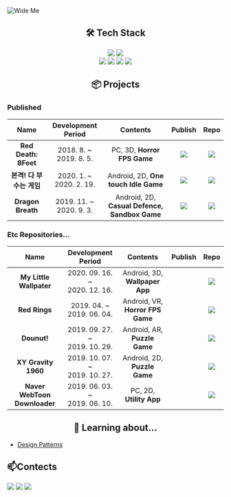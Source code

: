 <p align="center">

![Wide Me](https://user-images.githubusercontent.com/1351568/106020240-e5eacb00-6106-11eb-8e8c-1a49410dbf18.png)

</p>

<h2 align="center">🛠 Tech Stack</h2>
<p align="center">
<img src="https://img.shields.io/badge/Unity-000000?style=for-the-badge&logo=Unity&logoColor=white">
<img src="https://img.shields.io/badge/Eclipse-2C2255?style=for-the-badge&logo=Eclipse IDE&logoColor=white">
<br>
  <img src="https://img.shields.io/badge/C Sharp-239120?style=for-the-badge&logo=C Sharp&logoColor=white">
<img src="https://img.shields.io/badge/C++-00599C?style=for-the-badge&logo=CPP&logoColor=white">
<img src="https://img.shields.io/badge/Java-007396?style=for-the-badge&logo=Java&logoColor=white">
<img src="https://img.shields.io/badge/Python-3776AB?style=for-the-badge&logo=Python&logoColor=white">
</p>

<h2 align="center">📦 Projects</h2>

### Published
|         Name         |   Development Period    |             Contents             | Publish | Repo |
| :------------------: | :---------------------: | :------------------------------: | :-----: | :--: |
|   **Red Death: 8Feet**   | 2018. 8. ~<br> 2019. 8. 5.  |     PC, 3D, **Horror FPS Game**      |[<img src="https://img.shields.io/badge/Steam-000000?style=for-the-badge&logo=Steam&logoColor=white">](https://store.steampowered.com/app/1087610/Red_Death_8Feet/?l=koreana)|[<img src="https://img.shields.io/badge/GitLab-FCA121?style=for-the-badge&logo=GitLab&logoColor=white">](https://gitlab.com/dhtpdud528/reddeath_8feet)|
| **본격! 다 부수는 게임** | 2020. 1. ~<br> 2020. 2. 19. | Android, 2D, **One touch Idle Game** |[<img src="https://img.shields.io/badge/Google Play-414141?style=for-the-badge&logo=Google Play&logoColor=white">](https://play.google.com/store/apps/details?id=com.ec_h.buildingdestroyer&hl=ko)|[<img src="https://img.shields.io/badge/GitLab-FCA121?style=for-the-badge&logo=GitLab&logoColor=white">](https://gitlab.com/dhtpdud528/blockdestroyer)|
|    **Dragon Breath**     | 2019. 11. ~<br> 2020. 9. 3. | Android, 2D, **Casual Defence, Sandbox Game** |[<img src="https://img.shields.io/badge/Google Play-414141?style=for-the-badge&logo=Google Play&logoColor=white">](https://play.google.com/store/apps/details?id=com.vg.dragonbreath&hl=ko)|[<img src="https://img.shields.io/badge/GitLab-FCA121?style=for-the-badge&logo=GitLab&logoColor=white">](https://gitlab.com/dhtpdud528/project_dragon)|

### Etc Repositories...
|         Name         |   Development Period    |             Contents             | Publish | Repo |
| :------------------: | :---------------------: | :------------------------------: | :-----: | :--: |
| **My Little Wallpater**  | 2020. 09. 16. ~<br> 2020. 12. 16.  |     Android, 3D, **Wallpaper App**      |        |[<img src="https://img.shields.io/badge/GitHub-181717?style=for-the-badge&logo=GitHub&logoColor=white">](https://github.com/dhtpdud/2020_CapstoneDesign)|
|      **Red Rings**       | 2019. 04. ~<br> 2019. 06. 04.  |     Android, VR, **Horror FPS Game**      |        |[<img src="https://img.shields.io/badge/GitLab-FCA121?style=for-the-badge&logo=GitLab&logoColor=white">](https://gitlab.com/dhtpdud528/hallym_vrproject)|
|        **Dounut!**       | 2019. 09. 27. ~<br> 2019. 10. 29. | Android, AR, **Puzzle Game**  |        |[<img src="https://img.shields.io/badge/GitLab-FCA121?style=for-the-badge&logo=GitLab&logoColor=white">](https://gitlab.com/dhtpdud528/hallym_arproject)|
|   **XY Gravity 1960**    | 2019. 10. 07. ~<br> 2019. 10. 27. | Android, 2D, **Puzzle Game** |        |[<img src="https://img.shields.io/badge/GitLab-FCA121?style=for-the-badge&logo=GitLab&logoColor=white">](https://gitlab.com/dhtpdud528/xygravity1960)|
|**Naver WebToon Downloader**| 2019. 06. 03. ~<br> 2019. 06. 10. | PC, 2D, **Utility App** |        |[<img src="https://img.shields.io/badge/GitLab-FCA121?style=for-the-badge&logo=GitLab&logoColor=white">](https://gitlab.com/dhtpdud528/naverweptoondownloader)|

<h2 align="center">📖 Learning about...</h2>

- [Design Patterns](https://github.com/dhtpdud/DesignPatternStudy/wiki)


## 📫Contects
[<img src="https://img.shields.io/badge/Gmail-EA4335?style=for-the-badge&logo=Gmail&logoColor=white">](mailto:dhtpdud528@gmail.com)
[<img src="https://img.shields.io/badge/YouTube-FF0000?style=for-the-badge&logo=YouTube&logoColor=white">](https://www.youtube.com/user/dhtpdud528)
[<img src="https://img.shields.io/badge/Kakao-FFCD00?style=for-the-badge&logo=Kakao&logoColor=white">](https://open.kakao.com/me/GDVG)

<!--
**dhtpdud/dhtpdud** is a ✨ _special_ ✨ repository because its `README.md` (this file) appears on your GitHub profile.

Here are some ideas to get you started:

- 🔭 I’m currently working on ...
- 🌱 I’m currently learning ...
- 👯 I’m looking to collaborate on ...
- 🤔 I’m looking for help with ...
- 💬 Ask me about ...
- 📫 How to reach me: ...
- 😄 Pronouns: ...
- ⚡ Fun fact: ...
-->
